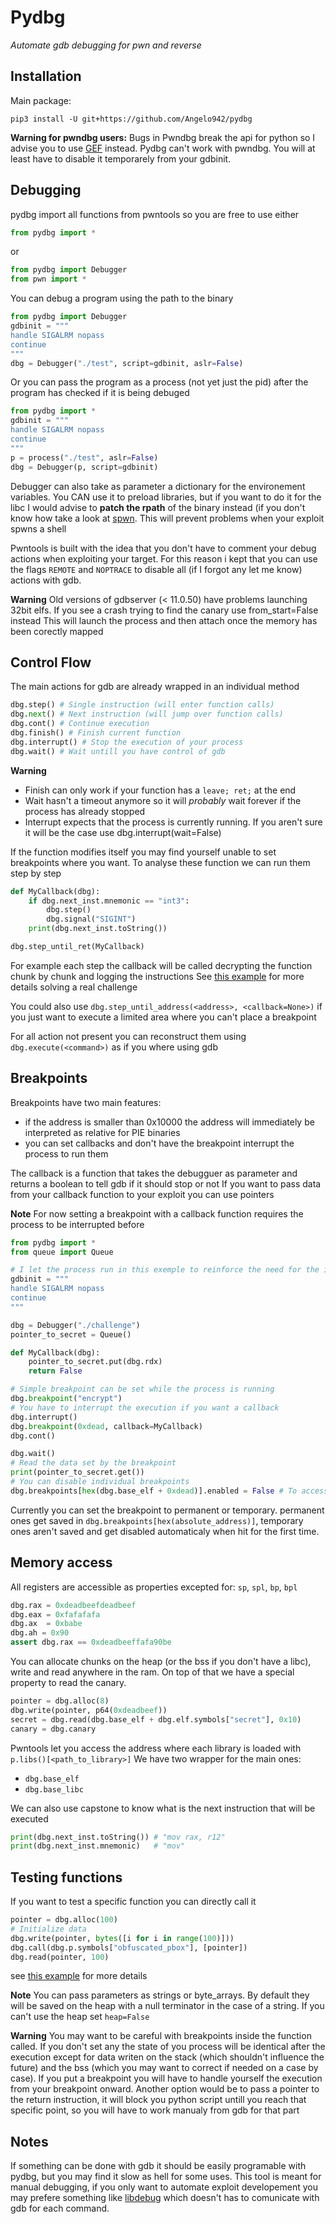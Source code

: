 # Pydbg
*Automate gdb debugging for pwn and reverse* 

## Installation

Main package:
```
pip3 install -U git+https://github.com/Angelo942/pydbg
```

**Warning for pwndbg users:**
Bugs in Pwndbg break the api for python so I advise you to use [GEF](https://github.com/hugsy/gef) instead.
Pydbg can't work with pwndbg. You will at least have to disable it temporarely from your gdbinit.


## Debugging

pydbg import all functions from pwntools so you are free to use either 
```py
from pydbg import *
``` 
or 
```py
from pydbg import Debugger
from pwn import *
```

You can debug a program using the path to the binary

```py
from pydbg import Debugger
gdbinit = """
handle SIGALRM nopass
continue
"""
dbg = Debugger("./test", script=gdbinit, aslr=False)
```

Or you can pass the program as a process (not yet just the pid) after the program has checked if it is being debuged

```py
from pydbg import *
gdbinit = """
handle SIGALRM nopass
continue
"""
p = process("./test", aslr=False)
dbg = Debugger(p, script=gdbinit)
```

Debugger can also take as parameter a dictionary for the environement variables. You CAN use it to preload libraries, but if you want to do it for the libc I would advise to **patch the rpath** of the binary instead (if you don't know how take a look at [spwn](https://github.com/MarcoMarce). This will prevent problems when your exploit spwns a shell

Pwntools is built with the idea that you don't have to comment your debug actions when exploiting your target. For this reason i kept that you can use the flags `REMOTE` and `NOPTRACE` to disable all (if I forgot any let me know) actions with gdb.

**Warning**
Old versions of gdbserver (< 11.0.50) have problems launching 32bit elfs. If you see a crash trying to find the canary use from_start=False instead
This will launch the process and then attach once the memory has been corectly mapped

## Control Flow

The main actions for gdb are already wrapped in an individual method

```py
dbg.step() # Single instruction (will enter function calls)
dbg.next() # Next instruction (will jump over function calls)
dbg.cont() # Continue execution
dbg.finish() # Finish current function
dbg.interrupt() # Stop the execution of your process
dbg.wait() # Wait untill you have control of gdb
```

**Warning**
* Finish can only work if your function has a `leave; ret;` at the end
* Wait hasn't a timeout anymore so it will *probably* wait forever if the process has already stopped
* Interrupt expects that the process is currently running. If you aren't sure it will be the case use dbg.interrupt(wait=False)

If the function modifies itself you may find yourself unable to set breakpoints where you want. To analyse these function we can run them step by step
```py
def MyCallback(dbg):
    if dbg.next_inst.mnemonic == "int3":
        dbg.step()
        dbg.signal("SIGINT")
    print(dbg.next_inst.toString())

dbg.step_until_ret(MyCallback)
```

For example each step the callback will be called decrypting the function chunk by chunk and logging the instructions
See [this example](./examples/debug_self_modifying_function.py) for more details solving a real challenge

You could also use `dbg.step_until_address(<address>, <callback=None>)` if you just want to execute a limited area where you can't place a breakpoint

For all action not present you can reconstruct them using `dbg.execute(<command>)` as if you where using gdb

## Breakpoints

Breakpoints have two main features:
* if the address is smaller than 0x10000 the address will immediately be interpreted as relative for PIE binaries 
* you can set callbacks and don't have the breakpoint interrupt the process to run them

The callback is a function that takes the debugguer as parameter and returns a boolean to tell gdb if it should stop or not
If you want to pass data from your callback function to your exploit you can use pointers

**Note** 
For now setting a breakpoint with a callback function requires the process to be interrupted before

```py
from pydbg import *
from queue import Queue

# I let the process run in this exemple to reinforce the need for the interrupt later
gdbinit = """
handle SIGALRM nopass
continue
"""

dbg = Debugger("./challenge")
pointer_to_secret = Queue()

def MyCallback(dbg):
    pointer_to_secret.put(dbg.rdx)
    return False

# Simple breakpoint can be set while the process is running
dbg.breakpoint("encrypt")
# You have to interrupt the execution if you want a callback
dbg.interrupt()
dbg.breakpoint(0xdead, callback=MyCallback)
dbg.cont()

dbg.wait()
# Read the data set by the breakpoint
print(pointer_to_secret.get())
# You can disable individual breakpoints 
dbg.breakpoints[hex(dbg.base_elf + 0xdead)].enabled = False # To access a breakpoint you will need the full address
```

Currently you can set the breakpoint to permanent or temporary. permanent ones get saved in `dbg.breakpoints[hex(absolute_address)]`, temporary ones aren't saved and get disabled automaticaly when hit for the first time.

## Memory access

All registers are accessible as properties excepted for: `sp`, `spl`, `bp`, `bpl`

```py
dbg.rax = 0xdeadbeefdeadbeef
dbg.eax = 0xfafafafa
dbg.ax  = 0xbabe
dbg.ah = 0x90
assert dbg.rax == 0xdeadbeeffafa90be
```

You can allocate chunks on the heap (or the bss if you don't have a libc), write and read anywhere in the ram.
On top of that we have a special property to read the canary.

```py
pointer = dbg.alloc(8)
dbg.write(pointer, p64(0xdeadbeef))
secret = dbg.read(dbg.base_elf + dbg.elf.symbols["secret"], 0x10)
canary = dbg.canary
```

Pwntools let you access the address where each library is loaded with `p.libs()[<path_to_library>]`
We have two wrapper for the main ones:
* `dbg.base_elf`
* `dbg.base_libc`

We can also use capstone to know what is the next instruction that will be executed
```py
print(dbg.next_inst.toString()) # "mov rax, r12"
print(dbg.next_inst.mnemonic)   # "mov"
```

## Testing functions

If you want to test a specific function you can directly call it
```py
pointer = dbg.alloc(100)
# Initialize data
dbg.write(pointer, bytes([i for i in range(100)]))
dbg.call(dbg.p.symbols["obfuscated_pbox"], [pointer])
dbg.read(pointer, 100)
```
see [this example](./examples/black_box_analysis_of_function.py) for more details


**Note**
You can pass parameters as strings or byte_arrays. By default they will be saved on the heap with a null terminator in the case of a string. If you can't use the heap set `heap=False`

**Warning**
You may want to be careful with breakpoints inside the function called. If you don't set any the state of you process will be identical after the execution except for data writen on the stack (which shouldn't influence the future) and the bss (which you may want to correct if needed on a case by case). If you put a breakpoint you will have to handle yourself the execution from your breakpoint onward.
Another option would be to pass a pointer to the return instruction, it will block you python script untill you reach that specific point, so you will have to work manualy from gdb for that part

## Notes
If something can be done with gdb it should be easily programable with pydbg, but you may find it slow as hell for some uses. This tool is meant for manual debugging, if you only want to automate exploit developement you may prefere something like [libdebug](https://github.com/JinBlack/libdebug) which doesn't has to comunicate with gdb for each command.